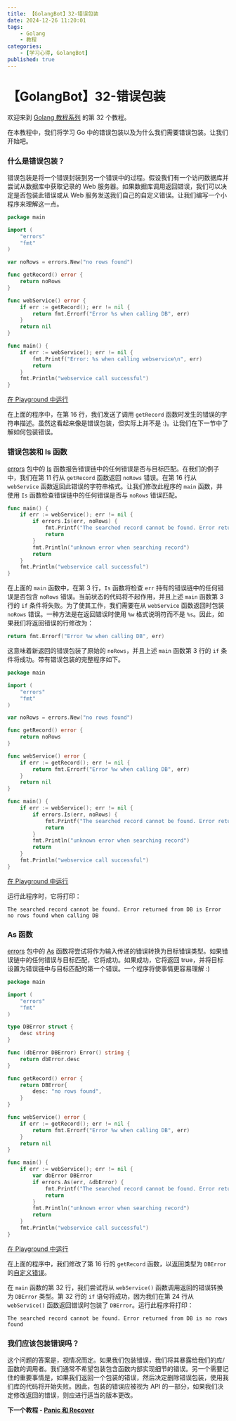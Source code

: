 ```yaml
---
title: 【GolangBot】32-错误包装
date: 2024-12-26 11:20:01
tags: 
    - Golang
    - 教程
categories:
    - [学习心得, GolangBot]
published: true
---
```


# 【GolangBot】32-错误包装

欢迎来到 [Golang 教程系列](../golangbot/) 的第 32 个教程。

在本教程中，我们将学习 Go 中的错误包装以及为什么我们需要错误包装。让我们开始吧。

### 什么是错误包装？

错误包装是将一个错误封装到另一个错误中的过程。假设我们有一个访问数据库并尝试从数据库中获取记录的 Web 服务器。如果数据库调用返回错误，我们可以决定是否包装此错误或从 Web 服务发送我们自己的自定义错误。让我们编写一个小程序来理解这一点。

```go
package main

import (
	"errors"
	"fmt"
)

var noRows = errors.New("no rows found")

func getRecord() error {
	return noRows
}

func webService() error {
	if err := getRecord(); err != nil {
		return fmt.Errorf("Error %s when calling DB", err)
	}
	return nil
}

func main() {
	if err := webService(); err != nil {
		fmt.Printf("Error: %s when calling webservice\n", err)
		return
	}
	fmt.Println("webservice call successful")
}
```

[在 Playground 中运行](https://go.dev/play/p/0kVGzdt47GW)

在上面的程序中，在第 16 行，我们发送了调用 `getRecord` 函数时发生的错误的字符串描述。虽然这看起来像是错误包装，但实际上并不是 :)。让我们在下一节中了解如何包装错误。

### 错误包装和 Is 函数

[errors](https://pkg.go.dev/errors) 包中的 [Is](https://pkg.go.dev/errors#Is) 函数报告错误链中的任何错误是否与目标匹配。在我们的例子中，我们在第 11 行从 `getRecord` 函数返回 `noRows` 错误。在第 16 行从 `webService` 函数返回此错误的字符串格式。让我们修改此程序的 `main` 函数，并使用 `Is` 函数检查错误链中的任何错误是否与 `noRows` 错误匹配。

```go
func main() {
	if err := webService(); err != nil {
		if errors.Is(err, noRows) {
			fmt.Printf("The searched record cannot be found. Error returned from DB is %s", err)
			return
		}
		fmt.Println("unknown error when searching record")
		return
	}
	fmt.Println("webservice call successful")
}
```

在上面的 `main` 函数中，在第 3 行，`Is` 函数将检查 `err` 持有的错误链中的任何错误是否包含 `noRows` 错误。当前状态的代码将不起作用，并且上述 `main` 函数第 3 行的 `if` 条件将失败。为了使其工作，我们需要在从 `webService` 函数返回时包装 `noRows` 错误。一种方法是在返回错误时使用 `%w` 格式说明符而不是 `%s`。因此，如果我们将返回错误的行修改为：

```go
return fmt.Errorf("Error %w when calling DB", err)
```

这意味着新返回的错误包装了原始的 `noRows`，并且上述 `main` 函数第 3 行的 `if` 条件将成功。带有错误包装的完整程序如下。

```go
package main

import (
	"errors"
	"fmt"
)

var noRows = errors.New("no rows found")

func getRecord() error {
	return noRows
}

func webService() error {
	if err := getRecord(); err != nil {
		return fmt.Errorf("Error %w when calling DB", err)
	}
	return nil
}

func main() {
	if err := webService(); err != nil {
		if errors.Is(err, noRows) {
			fmt.Printf("The searched record cannot be found. Error returned from DB is %s", err)
			return
		}
		fmt.Println("unknown error when searching record")
		return
	}
	fmt.Println("webservice call successful")
}
```

[在 Playground 中运行](https://go.dev/play/p/t0h3WtJ5fu5)

运行此程序时，它将打印：

```fallback
The searched record cannot be found. Error returned from DB is Error no rows found when calling DB
```

### As 函数

[errors](https://pkg.go.dev/errors) 包中的 [As](https://pkg.go.dev/errors#As) 函数将尝试将作为输入传递的错误转换为目标错误类型。如果错误链中的任何错误与目标匹配，它将成功。如果成功，它将返回 true，并将目标设置为错误链中与目标匹配的第一个错误。一个程序将使事情更容易理解 :)

```go
package main

import (
	"errors"
	"fmt"
)

type DBError struct {
	desc string
}

func (dbError DBError) Error() string {
	return dbError.desc
}

func getRecord() error {
	return DBError{
		desc: "no rows found",
	}
}

func webService() error {
	if err := getRecord(); err != nil {
		return fmt.Errorf("Error %w when calling DB", err)
	}
	return nil
}

func main() {
	if err := webService(); err != nil {
		var dbError DBError
		if errors.As(err, &dbError) {
			fmt.Printf("The searched record cannot be found. Error returned from DB is %s", dbError)
			return
		}
		fmt.Println("unknown error when searching record")
		return
	}
	fmt.Println("webservice call successful")
}
```

[在 Playground 中运行](https://go.dev/play/p/I268pAa4NyR)

在上面的程序中，我们修改了第 16 行的 `getRecord` 函数，以返回类型为 `DBError` 的[自定义错误](../【GolangBot】31-自定义错误)。

在 `main` 函数的第 32 行，我们尝试将从 `webService()` 函数调用返回的错误转换为 `DBError` 类型。第 32 行的 `if` 语句将成功，因为我们在第 24 行从 `webService()` 函数返回错误时包装了 `DBError`。运行此程序将打印：

```fallback
The searched record cannot be found. Error returned from DB is no rows found
```

### 我们应该包装错误吗？

这个问题的答案是，视情况而定。如果我们包装错误，我们将其暴露给我们的库/函数的调用者。我们通常不希望包装包含函数内部实现细节的错误。另一个需要记住的重要事情是，如果我们返回一个包装的错误，然后决定删除错误包装，使用我们库的代码将开始失败。因此，包装的错误应被视为 API 的一部分，如果我们决定修改返回的错误，则应进行适当的版本更改。

**下一个教程 - [Panic 和 Recover](../_posts/【GolangBot】33-Panic和Recover)**